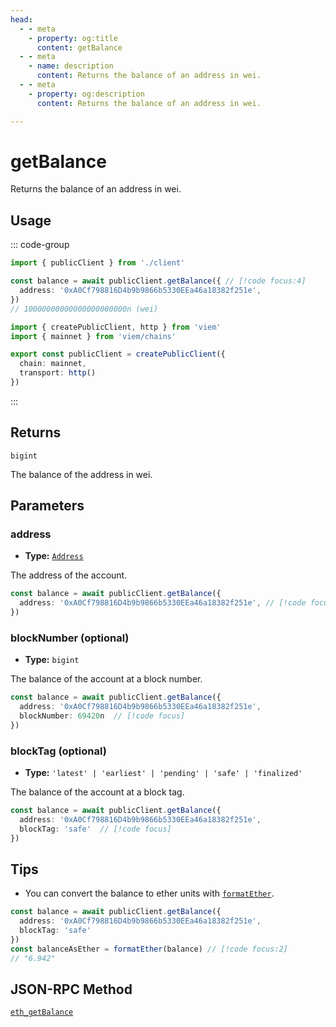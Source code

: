 ```yaml
---
head:
  - - meta
    - property: og:title
      content: getBalance
  - - meta
    - name: description
      content: Returns the balance of an address in wei.
  - - meta
    - property: og:description
      content: Returns the balance of an address in wei.

---
```


# getBalance

Returns the balance of an address in wei.

## Usage

::: code-group

```ts [example.ts]
import { publicClient } from './client'

const balance = await publicClient.getBalance({ // [!code focus:4]
  address: '0xA0Cf798816D4b9b9866b5330EEa46a18382f251e',
})
// 10000000000000000000000n (wei)
```

```ts [client.ts]
import { createPublicClient, http } from 'viem'
import { mainnet } from 'viem/chains'

export const publicClient = createPublicClient({
  chain: mainnet,
  transport: http()
})
```

:::

## Returns

`bigint`

The balance of the address in wei.

## Parameters

### address

- **Type:** [`Address`](/docs/glossary/types#address)

The address of the account.

```ts
const balance = await publicClient.getBalance({
  address: '0xA0Cf798816D4b9b9866b5330EEa46a18382f251e', // [!code focus]
})
```

### blockNumber (optional)

- **Type:** `bigint`

The balance of the account at a block number.

```ts
const balance = await publicClient.getBalance({
  address: '0xA0Cf798816D4b9b9866b5330EEa46a18382f251e',
  blockNumber: 69420n  // [!code focus]
})
```

### blockTag (optional)

- **Type:** `'latest' | 'earliest' | 'pending' | 'safe' | 'finalized'`

The balance of the account at a block tag.

```ts
const balance = await publicClient.getBalance({
  address: '0xA0Cf798816D4b9b9866b5330EEa46a18382f251e',
  blockTag: 'safe'  // [!code focus]
})
```

## Tips

- You can convert the balance to ether units with [`formatEther`](/docs/utilities/formatEther).

```ts
const balance = await publicClient.getBalance({
  address: '0xA0Cf798816D4b9b9866b5330EEa46a18382f251e',
  blockTag: 'safe'
})
const balanceAsEther = formatEther(balance) // [!code focus:2]
// "6.942"
```

## JSON-RPC Method

[`eth_getBalance`](https://ethereum.org/en/developers/docs/apis/json-rpc/#eth_getbalance)
